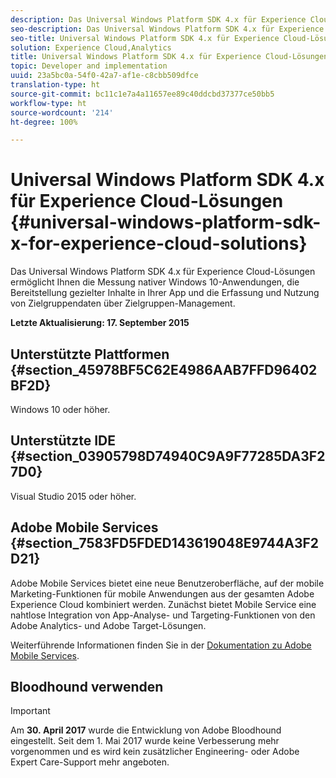 ```yaml
---
description: Das Universal Windows Platform SDK 4.x für Experience Cloud-Lösungen ermöglicht Ihnen die Messung nativer Windows 10-Anwendungen, die Bereitstellung gezielter Inhalte in Ihrer App und die Erfassung und Nutzung von Zielgruppendaten über Zielgruppen-Management.
seo-description: Das Universal Windows Platform SDK 4.x für Experience Cloud-Lösungen ermöglicht Ihnen die Messung nativer Windows 10-Anwendungen, die Bereitstellung gezielter Inhalte in Ihrer App und die Erfassung und Nutzung von Zielgruppendaten über Zielgruppen-Management.
seo-title: Universal Windows Platform SDK 4.x für Experience Cloud-Lösungen
solution: Experience Cloud,Analytics
title: Universal Windows Platform SDK 4.x für Experience Cloud-Lösungen
topic: Developer and implementation
uuid: 23a5bc0a-54f0-42a7-af1e-c8cbb509dfce
translation-type: ht
source-git-commit: bc11c1e7a4a11657ee89c40ddcbd37377ce50bb5
workflow-type: ht
source-wordcount: '214'
ht-degree: 100%

---
```



# Universal Windows Platform SDK 4.x für Experience Cloud-Lösungen {#universal-windows-platform-sdk-x-for-experience-cloud-solutions}

Das Universal Windows Platform SDK 4.x für Experience Cloud-Lösungen ermöglicht Ihnen die Messung nativer Windows 10-Anwendungen, die Bereitstellung gezielter Inhalte in Ihrer App und die Erfassung und Nutzung von Zielgruppendaten über Zielgruppen-Management.

**Letzte Aktualisierung: 17. September 2015**

## Unterstützte Plattformen {#section_45978BF5C62E4986AAB7FFD96402BF2D}

Windows 10 oder höher.

## Unterstützte IDE {#section_03905798D74940C9A9F77285DA3F27D0}

Visual Studio 2015 oder höher.

## Adobe Mobile Services {#section_7583FD5FDED143619048E9744A3F2D21}

Adobe Mobile Services bietet eine neue Benutzeroberfläche, auf der mobile Marketing-Funktionen für mobile Anwendungen aus der gesamten Adobe Experience Cloud kombiniert werden. Zunächst bietet Mobile Service eine nahtlose Integration von App-Analyse- und Targeting-Funktionen von den Adobe Analytics- und Adobe Target-Lösungen.

Weiterführende Informationen finden Sie in der [Dokumentation zu Adobe Mobile Services](/help/using/home.md).

## Bloodhound verwenden

>[!IMPORTANT]
>
>Am **30. April 2017** wurde die Entwicklung von Adobe Bloodhound eingestellt. Seit dem 1. Mai 2017 wurde keine Verbesserung mehr vorgenommen und es wird kein zusätzlicher Engineering- oder Adobe Expert Care-Support mehr angeboten.
